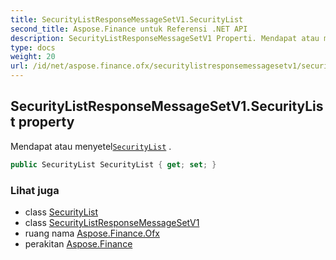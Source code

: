 ```yaml
---
title: SecurityListResponseMessageSetV1.SecurityList
second_title: Aspose.Finance untuk Referensi .NET API
description: SecurityListResponseMessageSetV1 Properti. Mendapat atau menyetelSecurityList .
type: docs
weight: 20
url: /id/net/aspose.finance.ofx/securitylistresponsemessagesetv1/securitylist/
---
```

## SecurityListResponseMessageSetV1.SecurityList property

Mendapat atau menyetel[`SecurityList`](../../../aspose.finance.ofx.securitieslist/securitylist/) .

```csharp
public SecurityList SecurityList { get; set; }
```

### Lihat juga

* class [SecurityList](../../../aspose.finance.ofx.securitieslist/securitylist/)
* class [SecurityListResponseMessageSetV1](../)
* ruang nama [Aspose.Finance.Ofx](../../securitylistresponsemessagesetv1/)
* perakitan [Aspose.Finance](../../../)


